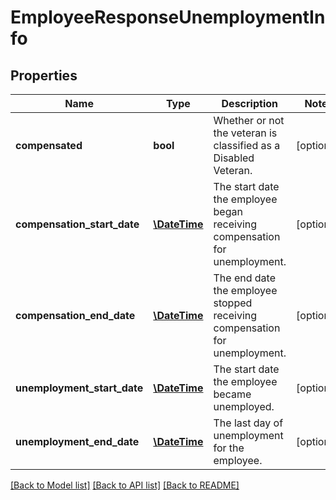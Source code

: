 # EmployeeResponseUnemploymentInfo

## Properties
Name | Type | Description | Notes
------------ | ------------- | ------------- | -------------
**compensated** | **bool** | Whether or not the veteran is classified as a Disabled Veteran. | [optional] 
**compensation_start_date** | [**\DateTime**](Date.md) | The start date the employee began receiving compensation for unemployment. | [optional] 
**compensation_end_date** | [**\DateTime**](Date.md) | The end date the employee stopped receiving compensation for unemployment. | [optional] 
**unemployment_start_date** | [**\DateTime**](Date.md) | The start date the employee became unemployed. | [optional] 
**unemployment_end_date** | [**\DateTime**](Date.md) | The last day of unemployment for the employee. | [optional] 

[[Back to Model list]](../README.md#documentation-for-models) [[Back to API list]](../README.md#documentation-for-api-endpoints) [[Back to README]](../README.md)


